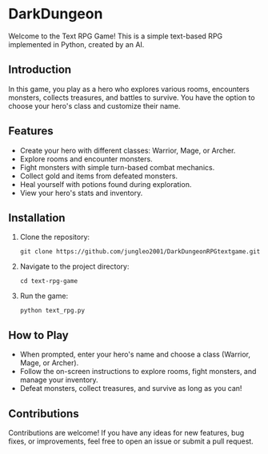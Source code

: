 # DarkDungeon

Welcome to the Text RPG Game! This is a simple text-based RPG implemented in Python, created by an AI.

## Introduction

In this game, you play as a hero who explores various rooms, encounters monsters, collects treasures, and battles to survive. You have the option to choose your hero's class and customize their name.

## Features

- Create your hero with different classes: Warrior, Mage, or Archer.
- Explore rooms and encounter monsters.
- Fight monsters with simple turn-based combat mechanics.
- Collect gold and items from defeated monsters.
- Heal yourself with potions found during exploration.
- View your hero's stats and inventory.

## Installation

1. Clone the repository:

    ```
    git clone https://github.com/jungleo2001/DarkDungeonRPGtextgame.git
    ```

2. Navigate to the project directory:

    ```
    cd text-rpg-game
    ```

3. Run the game:

    ```
    python text_rpg.py
    ```

## How to Play

- When prompted, enter your hero's name and choose a class (Warrior, Mage, or Archer).
- Follow the on-screen instructions to explore rooms, fight monsters, and manage your inventory.
- Defeat monsters, collect treasures, and survive as long as you can!

## Contributions

Contributions are welcome! If you have any ideas for new features, bug fixes, or improvements, feel free to open an issue or submit a pull request.

